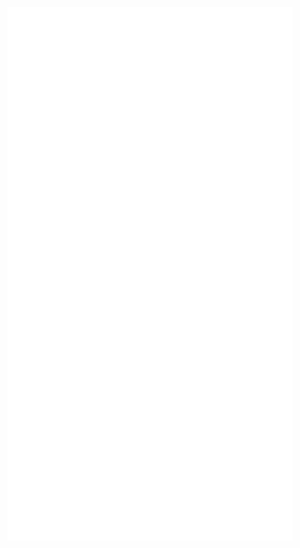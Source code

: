 <p align="center">
  <a href="https://github.com/Kavinjsir">
    <img src="/github-metrics.svg" alt="Metrics">
  <a/>
</p>
  
